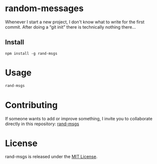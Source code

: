 # random-messages

Whenever I start a new project, I don't know what to write for the first commit. After doing a “git init” there is technically nothing there...

## Install

```npm
npm install -g rand-msgs
```

# Usage

```bash
rand-msgs
```

# Contributing
If someone wants to add or improve something, I invite you to collaborate directly in this repository: [rand-msgs](https://github.com/fjflores92/rand-msgs)

# License
rand-msgs is released under the [MIT License](https://opensource.org/licenses/MIT).